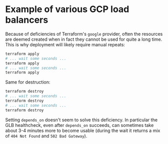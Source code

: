 
# Example of various GCP load balancers

Because of deficiencies of Terraform's `google` provider, often the resources are deemed created when in fact they cannot be used
for quite a long time. This is why deployment will likely require manual repeats:

```bash
terraform apply
# ... wait some seconds ...
terraform apply
# ... wait some seconds ...
terraform apply
```

Same for destruction:

```bash
terraform destroy
# ... wait some seconds ...
terraform destroy
# ... wait some seconds ...
terraform destroy
```

Setting `depends_on` doesn't seem to solve this deficiency. In particular the GLB healthcheck, even after `depends_on` succeeds, can sometimes take about 3-4 minutes more to become usable (during the wait it returns a mix of `404 Not Found` and `502 Bad Gateway`).
